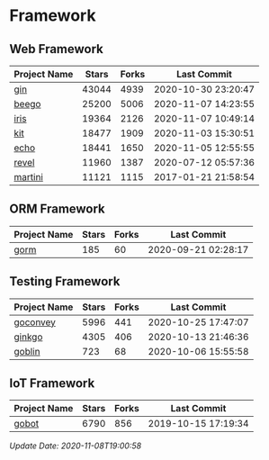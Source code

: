 # Framework

## Web Framework
| Project Name | Stars | Forks | Last Commit |
| ------------ | ----- | ----- | ----------- |
| [gin](https://github.com/gin-gonic/gin) | 43044 | 4939 | 2020-10-30 23:20:47 |
| [beego](https://github.com/astaxie/beego) | 25200 | 5006 | 2020-11-07 14:23:55 |
| [iris](https://github.com/kataras/iris) | 19364 | 2126 | 2020-11-07 10:49:14 |
| [kit](https://github.com/go-kit/kit) | 18477 | 1909 | 2020-11-03 15:30:51 |
| [echo](https://github.com/labstack/echo) | 18441 | 1650 | 2020-11-05 12:55:55 |
| [revel](https://github.com/revel/revel) | 11960 | 1387 | 2020-07-12 05:57:36 |
| [martini](https://github.com/go-martini/martini) | 11121 | 1115 | 2017-01-21 21:58:54 |

## ORM Framework
| Project Name | Stars | Forks | Last Commit |
| ------------ | ----- | ----- | ----------- |
| [gorm](https://github.com/jinzhu/gorm) | 185 | 60 | 2020-09-21 02:28:17 |

## Testing Framework
| Project Name | Stars | Forks | Last Commit |
| ------------ | ----- | ----- | ----------- |
| [goconvey](https://github.com/smartystreets/goconvey) | 5996 | 441 | 2020-10-25 17:47:07 |
| [ginkgo](https://github.com/onsi/ginkgo) | 4305 | 406 | 2020-10-13 21:46:36 |
| [goblin](https://github.com/franela/goblin) | 723 | 68 | 2020-10-06 15:55:58 |

## IoT Framework
| Project Name | Stars | Forks | Last Commit |
| ------------ | ----- | ----- | ----------- |
| [gobot](https://github.com/hybridgroup/gobot) | 6790 | 856 | 2019-10-15 17:19:34 |

*Update Date: 2020-11-08T19:00:58*